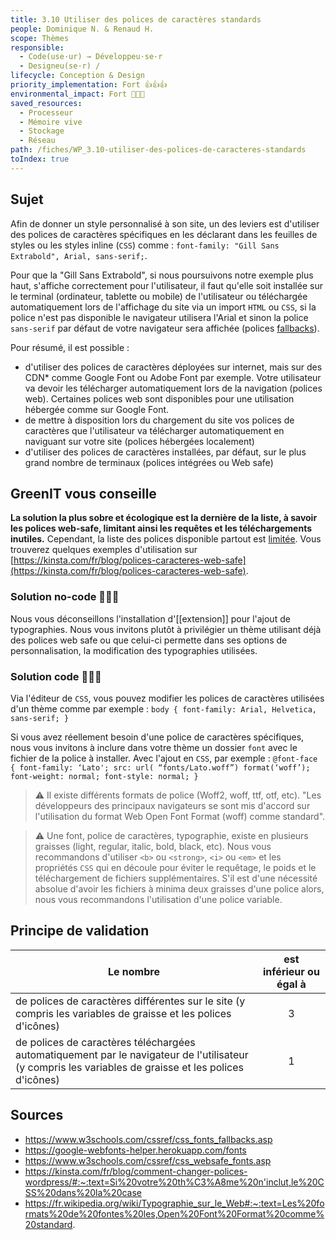 ```yaml
---
title: 3.10 Utiliser des polices de caractères standards
people: Dominique N. & Renaud H.
scope: Thèmes
responsible:
  - Code(use·ur) → Développeu·se·r
  - Designeu(se·r) /
lifecycle: Conception & Design
priority_implementation: Fort 👍👍👍
environmental_impact: Fort 🌱🌱🌱
saved_resources:
  - Processeur
  - Mémoire vive
  - Stockage
  - Réseau
path: /fiches/WP_3.10-utiliser-des-polices-de-caracteres-standards
toIndex: true
---
```


## Sujet

Afin de donner un style personnalisé à son site, un des leviers est d'utiliser des polices de caractères spécifiques en les déclarant dans les feuilles de styles ou les styles inline (`CSS`) comme : `font-family: "Gill Sans Extrabold", Arial, sans-serif;`.

Pour que la "Gill Sans Extrabold", si nous poursuivons notre exemple plus haut, s'affiche correctement pour l'utilisateur, il faut qu'elle soit installée sur le terminal (ordinateur, tablette ou mobile) de l'utilisateur ou téléchargée automatiquement lors de l'affichage du site via un import `HTML` ou `CSS`, si la police n'est pas disponible le navigateur utilisera l'Arial et sinon la police `sans-serif` par défaut de votre navigateur sera affichée (polices [fallbacks](https://www.w3schools.com/cssref/css_fonts_fallbacks.asp)).

Pour résumé, il est possible :

- d'utiliser des polices de caractères déployées sur internet, mais sur des CDN\* comme Google Font ou Adobe Font par exemple. Votre utilisateur va devoir les télécharger automatiquement lors de la navigation (polices web). Certaines polices web sont disponibles pour une utilisation hébergée comme sur Google Font.
- de mettre à disposition lors du chargement du site vos polices de caractères que l'utilisateur va télécharger automatiquement en naviguant sur votre site (polices hébergées localement)
- d'utiliser des polices de caractères installées, par défaut, sur le plus grand nombre de terminaux (polices intégrées ou Web safe)

## GreenIT vous conseille

**La solution la plus sobre et écologique est la dernière de la liste, à savoir les polices web-safe, limitant ainsi les requêtes et les téléchargements inutiles.** Cependant, la liste des polices disponible partout est [limitée](https://www.w3schools.com/cssref/css_websafe_fonts.as). Vous trouverez quelques exemples d'utilisation sur [https://kinsta.com/fr/blog/polices-caracteres-web-safe](https://kinsta.com/fr/blog/polices-caracteres-web-safe).

### Solution no-code 🌱🌱🌱

Nous vous déconseillons l'installation d'[[extension]] pour l'ajout de typographies. Nous vous invitons plutôt à privilégier un thème utilisant déjà des polices web safe ou que celui-ci permette dans ses options de personnalisation, la modification des typographies utilisées.

### Solution code 🌱🌱🌱

Via l'éditeur de `CSS`, vous pouvez modifier les polices de caractères utilisées d'un thème comme par exemple :
`body { font-family: Arial, Helvetica, sans-serif; }`

Si vous avez réellement besoin d'une police de caractères spécifiques, nous vous invitons à inclure dans votre thème un dossier `font` avec le fichier de la police à installer. Avec l'ajout en `CSS`, par exemple :
`@font-face { font-family: ‘Lato'; src: url( “fonts/Lato.woff”) format(‘woff’); font-weight: normal; font-style: normal; }`

> ⚠️ Il existe différents formats de police (Woff2, woff, ttf, otf, etc). "Les développeurs des principaux navigateurs se sont mis d'accord sur l'utilisation du format Web Open Font Format (woff) comme standard".

> ⚠️ Une font, police de caractères, typographie, existe en plusieurs graisses (light, regular, italic, bold, black, etc). Nous vous recommandons d'utiliser `<b>` ou `<strong>`, `<i>` ou `<em>` et les propriétés `CSS` qui en découle pour éviter le requêtage, le poids et le téléchargement de fichiers supplémentaires. S'il est d'une nécessité absolue d'avoir les fichiers à minima deux graisses d'une police alors, nous vous recommandons l'utilisation d'une police variable.

## Principe de validation

| Le nombre                                                                                                                                             | est inférieur ou égal à |
| ----------------------------------------------------------------------------------------------------------------------------------------------------- | :---------------------: |
| de polices de caractères différentes sur le site (y compris les variables de graisse et les polices d'icônes)                                         |            3            |
| de polices de caractères téléchargées automatiquement par le navigateur de l'utilisateur (y compris les variables de graisse et les polices d'icônes) |            1            |

## Sources

- https://www.w3schools.com/cssref/css_fonts_fallbacks.asp
- https://google-webfonts-helper.herokuapp.com/fonts
- https://www.w3schools.com/cssref/css_websafe_fonts.asp
- https://kinsta.com/fr/blog/comment-changer-polices-wordpress/#:~:text=Si%20votre%20th%C3%A8me%20n'inclut,le%20CSS%20dans%20la%20case
- https://fr.wikipedia.org/wiki/Typographie_sur_le_Web#:~:text=Les%20formats%20de%20fontes%20les,Open%20Font%20Format%20comme%20standard.
